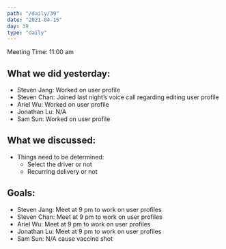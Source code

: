 ```yaml
---
path: "/daily/39"
date: "2021-04-15"
day: 39
type: "daily"
---
```


<!-- Output copied to clipboard! -->


Meeting Time: 11:00 am


## What we did yesterday:



*   Steven Jang: Worked on user profile
*   Steven Chan: Joined last night’s voice call regarding editing user profile
*   Ariel Wu: Worked on user profile
*   Jonathan Lu: N/A
*   Sam Sun: Worked on user profile


## What we discussed:



*   Things need to be determined:
    *   Select the driver or not
    *   Recurring delivery or not


## Goals:



*   Steven Jang: Meet at 9 pm to work on user profiles
*   Steven Chan: Meet at 9 pm to work on user profiles
*   Ariel Wu: Meet at 9 pm to work on user profiles
*   Jonathan Lu: Meet at 9 pm to work on user profiles
*   Sam Sun: N/A cause vaccine shot
